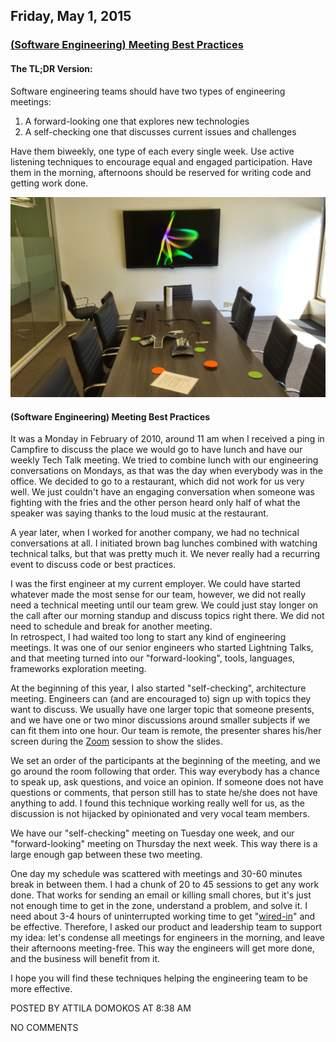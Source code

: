 ## Friday, May 1, 2015

### [(Software Engineering) Meeting Best Practices](http://www.adomokos.com/2015/05/software-engineering-meeting-best.html)

#### The TL;DR Version:

Software engineering teams should have two types of engineering meetings:

1.  A forward-looking one that explores new technologies
2.  A self-checking one that discusses current issues and challenges

Have them biweekly, one type of each every single week. Use active listening techniques to encourage equal and engaged participation. Have them in the morning, afternoons should be reserved for writing code and getting work done.

![wickman](/resources/2015/05/wickman.JPG)

#### (Software Engineering) Meeting Best Practices

It was a Monday in February of 2010, around 11 am when I received a ping in Campfire to discuss the place we would go to have lunch and have our weekly Tech Talk meeting. We tried to combine lunch with our engineering conversations on Mondays, as that was the day when everybody was in the office. We decided to go to a restaurant, which did not work for us very well. We just couldn't have an engaging conversation when someone was fighting with the fries and the other person heard only half of what the speaker was saying thanks to the loud music at the restaurant.

A year later, when I worked for another company, we had no technical conversations at all. I initiated brown bag lunches combined with watching technical talks, but that was pretty much it. We never really had a recurring event to discuss code or best practices.

I was the first engineer at my current employer. We could have started whatever made the most sense for our team, however, we did not really need a technical meeting until our team grew. We could just stay longer on the call after our morning standup and discuss topics right there. We did not need to schedule and break for another meeting.  
In retrospect, I had waited too long to start any kind of engineering meetings. It was one of our senior engineers who started Lightning Talks, and that meeting turned into our "forward-looking", tools, languages, frameworks exploration meeting.

At the beginning of this year, I also started "self-checking", architecture meeting. Engineers can (and are encouraged to) sign up with topics they want to discuss. We usually have one larger topic that someone presents, and we have one or two minor discussions around smaller subjects if we can fit them into one hour. Our team is remote, the presenter shares his/her screen during the [Zoom](http://zoom.us/) session to show the slides.

We set an order of the participants at the beginning of the meeting, and we go around the room following that order. This way everybody has a chance to speak up, ask questions, and voice an opinion. If someone does not have questions or comments, that person still has to state he/she does not have anything to add. I found this technique working really well for us, as the discussion is not hijacked by opinionated and very vocal team members.

We have our "self-checking" meeting on Tuesday one week, and our "forward-looking" meeting on Thursday the next week. This way there is a large enough gap between these two meeting.

One day my schedule was scattered with meetings and 30-60 minutes break in between them. I had a chunk of 20 to 45 sessions to get any work done. That works for sending an email or killing small chores, but it's just not enough time to get in the zone, understand a problem, and solve it. I need about 3-4 hours of uninterrupted working time to get "[wired-in](http://www.quora.com/What-does-it-mean-to-be-wired-in)" and be effective.
Therefore, I asked our product and leadership team to support my idea: let's condense all meetings for engineers in the morning, and leave their afternoons meeting-free. This way the engineers will get more done, and the business will benefit from it.

I hope you will find these techniques helping the engineering team to be more effective.


POSTED BY ATTILA DOMOKOS AT 8:38 AM


NO COMMENTS
